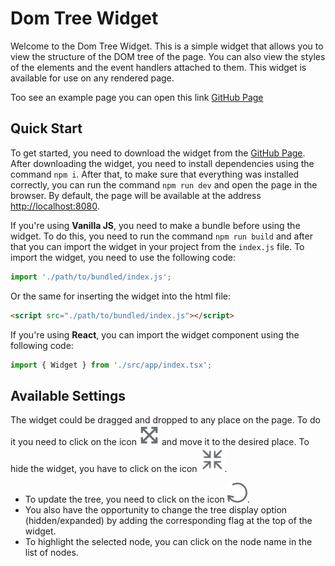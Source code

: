 # Dom Tree Widget

Welcome to the Dom Tree Widget. This is a simple widget that allows you to view the structure of the DOM tree of the page. You can also view the styles of the elements and the event handlers attached to them. This widget is available for use on any rendered page.

Too see an example page you can open this link [GitHub Page](https://github.com/xTorped0/react-dom-tree-widget)

## Quick Start

To get started, you need to download the widget from the [GitHub Page](https://github.com/xTorped0/react-dom-tree-widget). After downloading the widget, you need to install dependencies using the command `npm i`. After that, to make sure that everything was installed correctly, you can run the command `npm run dev` and open the page in the browser. By default, the page will be available at the address [http://localhost:8080](http://localhost:8080).

If you're using **Vanilla JS**, you need to make a bundle before using the widget. To do this, you need to run the command `npm run build` and after that you can import the widget in your project from the `index.js` file. To import the widget, you need to use the following code:

```javascript
import './path/to/bundled/index.js';
```

Or the same for inserting the widget into the html file:

```html
<script src="./path/to/bundled/index.js"></script>
```

If you're using **React**, you can import the widget component using the following code:

```jsx
import { Widget } from './src/app/index.tsx';
```

## Available Settings

The widget could be dragged and dropped to any place on the page. To do it you need to click on the icon ![drag](/svgs/drag.svg) and move it to the desired place. To hide the widget, you have to click on the icon ![hide](/svgs/hide.svg).

- To update the tree, you need to click on the icon ![update](/svgs/reload.svg).
- You also have the opportunity to change the tree display option (hidden/expanded) by adding the corresponding flag at the top of the widget.
- To highlight the selected node, you can click on the node name in the list of nodes.